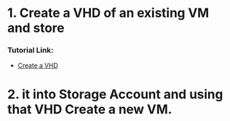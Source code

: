 # 1. Create a VHD of an existing VM and store

### Tutorial Link:

- [Create a VHD](https://youtu.be/4wfvIm931JM)

# 2. it into Storage Account and using that VHD Create a new VM.
